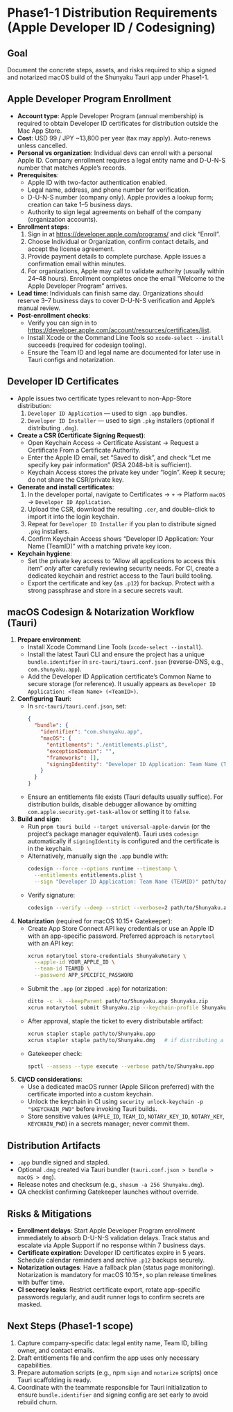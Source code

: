 # Phase1-1 Distribution Requirements (Apple Developer ID / Codesigning)

## Goal
Document the concrete steps, assets, and risks required to ship a signed and notarized macOS build of the Shunyaku Tauri app under Phase1-1.

## Apple Developer Program Enrollment
- **Account type**: Apple Developer Program (annual membership) is required to obtain Developer ID certificates for distribution outside the Mac App Store.
- **Cost**: USD 99 / JPY ~13,800 per year (tax may apply). Auto-renews unless cancelled.
- **Personal vs organization**: Individual devs can enroll with a personal Apple ID. Company enrollment requires a legal entity name and D-U-N-S number that matches Apple’s records.
- **Prerequisites**:
  - Apple ID with two-factor authentication enabled.
  - Legal name, address, and phone number for verification.
  - D-U-N-S number (company only). Apple provides a lookup form; creation can take 1–5 business days.
  - Authority to sign legal agreements on behalf of the company (organization accounts).
- **Enrollment steps**:
  1. Sign in at <https://developer.apple.com/programs/> and click “Enroll”.
  2. Choose Individual or Organization, confirm contact details, and accept the license agreement.
  3. Provide payment details to complete purchase. Apple issues a confirmation email within minutes.
  4. For organizations, Apple may call to validate authority (usually within 24–48 hours). Enrollment completes once the email “Welcome to the Apple Developer Program” arrives.
- **Lead time**: Individuals can finish same day. Organizations should reserve 3–7 business days to cover D-U-N-S verification and Apple’s manual review.
- **Post-enrollment checks**:
  - Verify you can sign in to <https://developer.apple.com/account/resources/certificates/list>.
  - Install Xcode or the Command Line Tools so `xcode-select --install` succeeds (required for codesign tooling).
  - Ensure the Team ID and legal name are documented for later use in Tauri configs and notarization.

## Developer ID Certificates
- Apple issues two certificate types relevant to non-App-Store distribution:
  1. `Developer ID Application` — used to sign `.app` bundles.
  2. `Developer ID Installer` — used to sign `.pkg` installers (optional if distributing `.dmg`).
- **Create a CSR (Certificate Signing Request)**:
  - Open Keychain Access → Certificate Assistant → Request a Certificate From a Certificate Authority.
  - Enter the Apple ID email, set “Saved to disk”, and check “Let me specify key pair information” (RSA 2048-bit is sufficient).
  - Keychain Access stores the private key under “login”. Keep it secure; do not share the CSR/private key.
- **Generate and install certificates**:
  1. In the developer portal, navigate to Certificates → `+` → Platform `macOS` → `Developer ID Application`.
  2. Upload the CSR, download the resulting `.cer`, and double-click to import it into the login keychain.
  3. Repeat for `Developer ID Installer` if you plan to distribute signed `.pkg` installers.
  4. Confirm Keychain Access shows “Developer ID Application: Your Name (TeamID)” with a matching private key icon.
- **Keychain hygiene**:
  - Set the private key access to “Allow all applications to access this item” *only* after carefully reviewing security needs. For CI, create a dedicated keychain and restrict access to the Tauri build tooling.
  - Export the certificate and key (as `.p12`) for backup. Protect with a strong passphrase and store in a secure secrets vault.

## macOS Codesign & Notarization Workflow (Tauri)
1. **Prepare environment**:
   - Install Xcode Command Line Tools (`xcode-select --install`).
   - Install the latest Tauri CLI and ensure the project has a unique `bundle.identifier` in `src-tauri/tauri.conf.json` (reverse-DNS, e.g., `com.shunyaku.app`).
   - Add the Developer ID Application certificate’s Common Name to secure storage (for reference). It usually appears as `Developer ID Application: <Team Name> (<TeamID>)`.
2. **Configuring Tauri**:
   - In `src-tauri/tauri.conf.json`, set:
     ```json
     {
       "bundle": {
         "identifier": "com.shunyaku.app",
         "macOS": {
           "entitlements": "./entitlements.plist",
           "exceptionDomain": "",
           "frameworks": [],
           "signingIdentity": "Developer ID Application: Team Name (TEAMID)"
         }
       }
     }
     ```
   - Ensure an entitlements file exists (Tauri defaults usually suffice). For distribution builds, disable debugger allowance by omitting `com.apple.security.get-task-allow` or setting it to `false`.
3. **Build and sign**:
   - Run `pnpm tauri build --target universal-apple-darwin` (or the project’s package manager equivalent). Tauri uses `codesign` automatically if `signingIdentity` is configured and the certificate is in the keychain.
   - Alternatively, manually sign the `.app` bundle with:
     ```bash
     codesign --force --options runtime --timestamp \
       --entitlements entitlements.plist \
       --sign "Developer ID Application: Team Name (TEAMID)" path/to/Shunyaku.app
     ```
   - Verify signature:
     ```bash
     codesign --verify --deep --strict --verbose=2 path/to/Shunyaku.app
     ```
4. **Notarization** (required for macOS 10.15+ Gatekeeper):
   - Create App Store Connect API key credentials or use an Apple ID with an app-specific password. Preferred approach is `notarytool` with an API key:
     ```bash
     xcrun notarytool store-credentials ShunyakuNotary \
       --apple-id YOUR_APPLE_ID \
       --team-id TEAMID \
       --password APP_SPECIFIC_PASSWORD
     ```
   - Submit the `.app` (or zipped `.app`) for notarization:
     ```bash
     ditto -c -k --keepParent path/to/Shunyaku.app Shunyaku.zip
     xcrun notarytool submit Shunyaku.zip --keychain-profile ShunyakuNotary --wait
     ```
   - After approval, staple the ticket to every distributable artifact:
     ```bash
     xcrun stapler staple path/to/Shunyaku.app
     xcrun stapler staple path/to/Shunyaku.dmg   # if distributing a DMG
     ```
   - Gatekeeper check:
     ```bash
     spctl --assess --type execute --verbose path/to/Shunyaku.app
     ```
5. **CI/CD considerations**:
   - Use a dedicated macOS runner (Apple Silicon preferred) with the certificate imported into a custom keychain.
   - Unlock the keychain in CI using `security unlock-keychain -p "$KEYCHAIN_PWD"` before invoking Tauri builds.
   - Store sensitive values (`APPLE_ID`, `TEAM_ID`, `NOTARY_KEY_ID`, `NOTARY_KEY`, `KEYCHAIN_PWD`) in a secrets manager; never commit them.

## Distribution Artifacts
- `.app` bundle signed and stapled.
- Optional `.dmg` created via Tauri bundler (`tauri.conf.json > bundle > macOS > dmg`).
- Release notes and checksum (e.g., `shasum -a 256 Shunyaku.dmg`).
- QA checklist confirming Gatekeeper launches without override.

## Risks & Mitigations
- **Enrollment delays**: Start Apple Developer Program enrollment immediately to absorb D-U-N-S validation delays. Track status and escalate via Apple Support if no response within 7 business days.
- **Certificate expiration**: Developer ID certificates expire in 5 years. Schedule calendar reminders and archive `.p12` backups securely.
- **Notarization outages**: Have a fallback plan (status page monitoring). Notarization is mandatory for macOS 10.15+, so plan release timelines with buffer time.
- **CI secrecy leaks**: Restrict certificate export, rotate app-specific passwords regularly, and audit runner logs to confirm secrets are masked.

## Next Steps (Phase1-1 scope)
1. Capture company-specific data: legal entity name, Team ID, billing owner, and contact emails.
2. Draft entitlements file and confirm the app uses only necessary capabilities.
3. Prepare automation scripts (e.g., npm `sign` and `notarize` scripts) once Tauri scaffolding is ready.
4. Coordinate with the teammate responsible for Tauri initialization to ensure `bundle.identifier` and signing config are set early to avoid rebuild churn.
